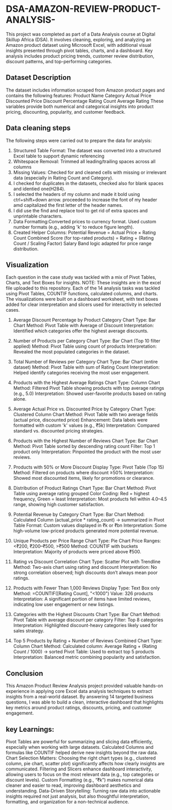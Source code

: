 # DSA-AMAZON-REVIEW-PRODUCT-ANALYSIS-
 This project was completed as part of a Data Analysis course at Digital Skillup Africa (DSA). It involves cleaning, exploring, and analyzing an Amazon product dataset using Microsoft Excel, with additional visual insights presented through pivot tables, charts, and a dashboard.
Key analysis includes product pricing trends, customer review distribution, discount patterns, and top-performing categories.


## Dataset Description
The dataset includes information scraped from Amazon product pages and contains the following features:
Product Name
Category
Actual Price
Discounted Price
Discount Percentage
Rating Count
Average Rating
These variables provide both numerical and categorical insights into product pricing, discounting, popularity, and customer feedback.

## Data cleaning steps
The following steps were carried out to prepare the data for analysis:
1. Structured Table Format: The dataset was converted into a structured Excel table to support dynamic referencing
2. Whitespace Removal: Trimmed all leading/trailing spaces across all columns
3. Missing Values: Checked for and cleaned cells with missing or irrelevant data (especially in Rating Count and Category).
4. I checked for duplicates in the datasets, checked also for blank spaces and identied one(H284).
5. I selected the headers of my column and made it bold using ctrl+shift+down arrow. proceeded to increase the font of my header amd capitalized the first letter of the header names.
6. I did use the find and replace tool to get rid of extra spaces and unprintable characters. 
7. Data Formatting:Converted prices to currency format. Used custom number formats (e.g., adding 'k' to reduce figure length).
8. Created Helper Columns:
Potential Revenue = Actual Price × Rating Count
Combined Score (for top-rated products) = Rating + (Rating Count / Scaling Factor)
Salary Band logic adapted for price range distribution.

## Visualization
Each question in the case study was tackled with a mix of Pivot Tables, Charts, and Text Boxes for insights. 
NOTE: These insights are in the excel file uploaded to this repository.
Each of the 14 analysis tasks was tackled using Pivot Tables, COUNTIF functions, calculated columns, and charts. The visualizations were built on a dashboard worksheet, with text boxes added for clear interpretation and slicers used for interactivity in selected cases.

1. Average Discount Percentage by Product Category
Chart Type: Bar Chart
Method: Pivot Table with Average of Discount
Interpretation: Identified which categories offer the highest average discounts.

2. Number of Products per Category
Chart Type: Bar Chart (Top 10 filter applied)
Method: Pivot Table using count of products
Interpretation: Revealed the most populated categories in the dataset.

3. Total Number of Reviews per Category
Chart Type: Bar Chart (entire dataset)
Method: Pivot Table with sum of Rating Count
Interpretation: Helped identify categories receiving the most user engagement.

4. Products with the Highest Average Ratings
Chart Type: Column Chart
Method: Filtered Pivot Table showing products with top average ratings (e.g., 5.0)
Interpretation: Showed user-favorite products based on rating alone.

5. Average Actual Price vs. Discounted Price by Category
Chart Type: Clustered Column Chart
Method: Pivot Table with two average fields (actual price, discounted price)
Enhancement: Data labels were formatted with custom 'k' values (e.g., ₹5k)
Interpretation: Compared standard vs. discounted pricing strategies.

6. Products with the Highest Number of Reviews
Chart Type: Bar Chart
Method: Pivot Table sorted by descending rating count
Filter: Top 1 product only
Interpretation: Pinpointed the product with the most user reviews.

7. Products with 50% or More Discount
Display Type: Pivot Table (Top 15)
Method: Filtered on products where discount ≥50%
Interpretation: Showed most discounted items, likely for promotions or clearance.

8. Distribution of Product Ratings
Chart Type: Bar Chart
Method: Pivot Table using average rating grouped
Color Coding: Red = highest frequency, Green = least
Interpretation: Most products fell within 4.0–4.5 range, showing high customer satisfaction.

9. Potential Revenue by Category
Chart Type: Bar Chart
Method: Calculated Column (actual_price * rating_count) → summarized in Pivot Table
Format: Custom values displayed in ₹k or ₹bn
Interpretation: Some high-volume low-priced products generated more potential revenue.

10. Unique Products per Price Range
Chart Type: Pie Chart
Price Ranges: <₹200, ₹200–₹500, >₹500
Method: COUNTIF with buckets
Interpretation: Majority of products were priced above ₹500.

11. Rating vs Discount Correlation
Chart Type: Scatter Plot with Trendline
Method: Two-axis chart using rating and discount
Interpretation: No strong correlation observed; high discounts don’t always mean poor ratings.

12. Products with Fewer Than 1,000 Reviews
Display Type: Text Box only
Method: =COUNTIF([Rating Count], "<1000")
Value: 326 products
Interpretation: A significant portion of items have limited reviews, indicating low user engagement or new listings.

13. Categories with the Highest Discounts
Chart Type: Bar Chart
Method: Pivot Table with average discount per category
Filter: Top 8 categories
Interpretation: Highlighted discount-heavy categories likely used for sales strategy.

14. Top 5 Products by Rating + Number of Reviews Combined
Chart Type: Column Chart
Method: Calculated column: Average Rating + (Rating Count / 1000) → sorted
Pivot Table: Used to extract top 5 products
Interpretation: Balanced metric combining popularity and satisfaction.

## Conclusion
This Amazon Product Review Analysis project provided valuable hands-on experience in applying core Excel data analysis techniques to extract insights from a real-world dataset. By answering 14 targeted business questions, I was able to build a clean, interactive dashboard that highlights key metrics around product ratings, discounts, pricing, and customer engagement.
## key Learnings:
Pivot Tables are powerful for summarizing and slicing data efficiently, especially when working with large datasets.
Calculated Columns and formulas like COUNTIF helped derive new insights beyond the raw data.
Chart Selection Matters: Choosing the right chart types (e.g., clustered column, pie chart, scatter plot) significantly affects how clearly insights are communicated.
Filtering and Slicers enhance dashboard interactivity, allowing users to focus on the most relevant data (e.g., top categories or discount levels).
Custom Formatting (e.g., “₹k”) makes numerical data cleaner and easier to read, improving dashboard aesthetics and understanding.
Data-Driven Storytelling: Turning raw data into actionable insights required not just analysis, but also thoughtful interpretation, formatting, and organization for a non-technical audience.
